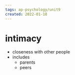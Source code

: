 ```yaml
---
tags: ap-psychology/unit9 
created: 2022-01-18
---
```


# intimacy

- closeness with other people
- includes
	- parents
	- peers

<!---->